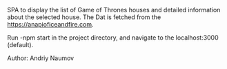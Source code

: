 SPA to display the list of Game of Thrones houses and detailed information about the selected house. The Dat is fetched from the https://anapioficeandfire.com.



Run -npm start in the project directory, and navigate to the localhost:3000 (default).



Author: Andriy Naumov
